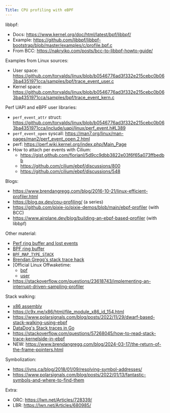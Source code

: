 ```yaml
---
Title: CPU profiling with eBPF
---
```


libbpf:
- Docs: https://www.kernel.org/doc/html/latest/bpf/libbpf/
- Example: https://github.com/libbpf/libbpf-bootstrap/blob/master/examples/c/profile.bpf.c
- From BCC: https://nakryiko.com/posts/bcc-to-libbpf-howto-guide/

Examples from Linux sources:
- User space: https://github.com/torvalds/linux/blob/b0546776ad3f332e215cebc0b063ba4351971cca/samples/bpf/trace_event_user.c
- Kernel space: https://github.com/torvalds/linux/blob/b0546776ad3f332e215cebc0b063ba4351971cca/samples/bpf/trace_event_kern.c

Perf UAPI and eBPF user libraries:
- `perf_event_attr` struct: https://github.com/torvalds/linux/blob/b0546776ad3f332e215cebc0b063ba4351971cca/include/uapi/linux/perf_event.h#L389
- `perf_event_open` syscall: https://man7.org/linux/man-pages/man2/perf_event_open.2.html
- perf: https://perf.wiki.kernel.org/index.php/Main_Page
- How to attach per events with Cilium:
  - https://gist.github.com/florianl/5d9cc9dbb3822e03f6f65a073ffbedbb
  - https://github.com/cilium/ebpf/discussions/800
  - https://github.com/cilium/ebpf/discussions/548

Blogs:
- https://www.brendangregg.com/blog/2016-10-21/linux-efficient-profiler.html
- https://blog.px.dev/cpu-profiling/ (a series)
- https://github.com/pixie-io/pixie-demos/blob/main/ebpf-profiler (with BCC)
- https://www.airplane.dev/blog/building-an-ebpf-based-profiler (with libbpf)

Other material:
- [Perf ring buffer and lost events](http://blog.itaysk.com/2020/04/20/ebpf-lost-events)
- [BPF ring buffer](https://www.kernel.org/doc/html/latest/bpf/ringbuf.html)
- [`BPF_MAP_TYPE_STACK`](https://www.kernel.org/doc/html/latest/bpf/map_queue_stack.html)
- [Brendan Gregg's stack trace hack](https://www.brendangregg.com/blog/2016-01-18/ebpf-stack-trace-hack.html)
- [Official Linux Offwaketime:
  - [bpf](https://elixir.bootlin.com/linux/latest/source/samples/bpf/offwaketime.bpf.c)
  - [user](https://elixir.bootlin.com/linux/latest/source/samples/bpf/offwaketime_user.c)
- https://stackoverflow.com/questions/23618743/implementing-an-interrupt-driven-sampling-profiler 

Stack walking:
- [x86 assembly](./X86-stack-walking.pdf)
- https://c9x.me/x86/html/file_module_x86_id_154.html
- https://www.polarsignals.com/blog/posts/2022/11/29/dwarf-based-stack-walking-using-ebpf
- [DataDog's Stack traces in Go](https://github.com/DataDog/go-profiler-notes/blob/main/stack-traces.md)
- https://stackoverflow.com/questions/57268045/how-to-read-stack-trace-kernelside-in-ebpf
- NEW: https://www.brendangregg.com/blog/2024-03-17/the-return-of-the-frame-pointers.html

Symbolization:
- https://jvns.ca/blog/2018/01/09/resolving-symbol-addresses/
- https://www.polarsignals.com/blog/posts/2022/01/13/fantastic-symbols-and-where-to-find-them

Extra:
- ORC: https://lwn.net/Articles/728339/
- LBR: https://lwn.net/Articles/680985/
